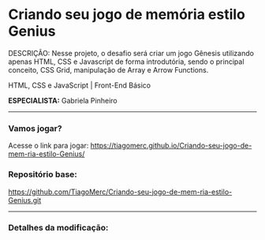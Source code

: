 # Criando seu jogo de memória estilo Genius
DESCRIÇÃO: Nesse projeto, o desafio será criar um jogo Gênesis utilizando apenas HTML, CSS e Javascript de forma introdutória, 
sendo o principal conceito, CSS Grid, manipulação de Array e Arrow Functions.  

HTML, CSS e JavaScript | Front-End Básico 

**ESPECIALISTA:**  Gabriela Pinheiro 
_____________________________________________________

### Vamos jogar?

Acesse o link para jogar:  https://tiagomerc.github.io/Criando-seu-jogo-de-mem-ria-estilo-Genius/


### Repositório base:
https://github.com/TiagoMerc/Criando-seu-jogo-de-mem-ria-estilo-Genius.git

_____________________________________________________

### Detalhes da modificação: 